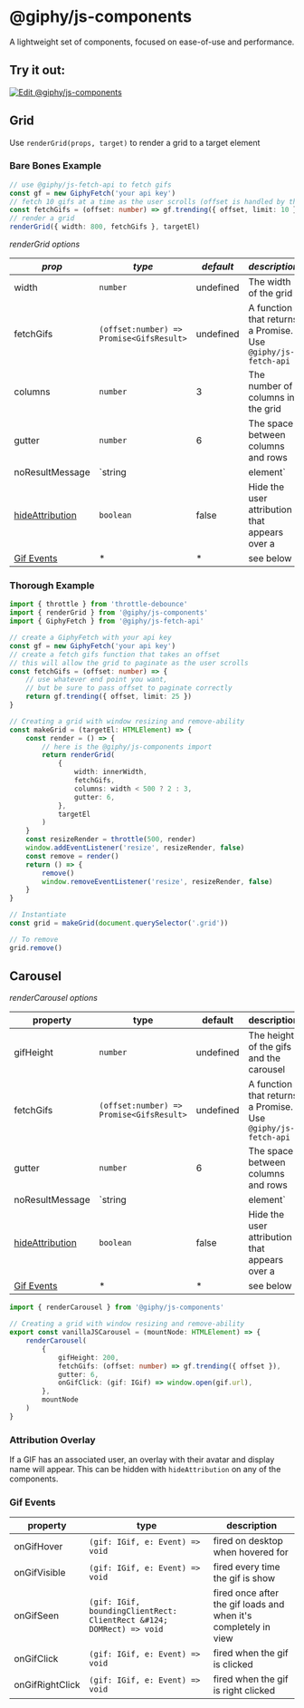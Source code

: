 # @giphy/js-components

A lightweight set of components, focused on ease-of-use and performance.

## Try it out:

[![Edit @giphy/js-components](https://codesandbox.io/static/img/play-codesandbox.svg)](https://codesandbox.io/s/1wq52x1w44?fontsize=14)

## Grid

Use `renderGrid(props, target)` to render a grid to a target element

### Bare Bones Example

```typescript
// use @giphy/js-fetch-api to fetch gifs
const gf = new GiphyFetch('your api key')
// fetch 10 gifs at a time as the user scrolls (offset is handled by the grid)
const fetchGifs = (offset: number) => gf.trending({ offset, limit: 10 })
// render a grid
renderGrid({ width: 800, fetchGifs }, targetEl)
```

<!-- The grid uses [bricks.js]() to render a grid with fixed width items. -->

_renderGrid options_

| _prop_                                  | _type_                                   | _default_  | _description_                                                            |
| --------------------------------------- | ---------------------------------------- | ---------- | ------------------------------------------------------------------------ |
| width                                   | `number`                                 | undefined  | The width of the grid                                                    |
| fetchGifs                               | `(offset:number) => Promise<GifsResult>` | undefined  | A function that returns a Promise<GifsResult>. Use `@giphy/js-fetch-api` |
| columns                                 | `number`                                 | 3          | The number of columns in the grid                                        |
| gutter                                  | `number`                                 | 6          | The space between columns and rows                                       |
| noResultMessage                         | `string || element`                      | No results | Customise the "No results" message                                       |
| [hideAttribution](#attribution-overlay) | `boolean`                                | false      | Hide the user attribution that appears over a                            |
| [Gif Events](#gif-events)               | \*                                       | \*         | see below                                                                |

### Thorough Example

```typescript
import { throttle } from 'throttle-debounce'
import { renderGrid } from '@giphy/js-components'
import { GiphyFetch } from '@giphy/js-fetch-api'

// create a GiphyFetch with your api key
const gf = new GiphyFetch('your api key')
// create a fetch gifs function that takes an offset
// this will allow the grid to paginate as the user scrolls
const fetchGifs = (offset: number) => {
    // use whatever end point you want,
    // but be sure to pass offset to paginate correctly
    return gf.trending({ offset, limit: 25 })
}

// Creating a grid with window resizing and remove-ability
const makeGrid = (targetEl: HTMLElement) => {
    const render = () => {
        // here is the @giphy/js-components import
        return renderGrid(
            {
                width: innerWidth,
                fetchGifs,
                columns: width < 500 ? 2 : 3,
                gutter: 6,
            },
            targetEl
        )
    }
    const resizeRender = throttle(500, render)
    window.addEventListener('resize', resizeRender, false)
    const remove = render()
    return () => {
        remove()
        window.removeEventListener('resize', resizeRender, false)
    }
}

// Instantiate
const grid = makeGrid(document.querySelector('.grid'))

// To remove
grid.remove()
```

## Carousel

_renderCarousel options_

| property                                | type                                     | default    | description                                                              |
| --------------------------------------- | ---------------------------------------- | ---------- | ------------------------------------------------------------------------ |
| gifHeight                               | `number`                                 | undefined  | The height of the gifs and the carousel                                  |
| fetchGifs                               | `(offset:number) => Promise<GifsResult>` | undefined  | A function that returns a Promise<GifsResult>. Use `@giphy/js-fetch-api` |
| gutter                                  | `number`                                 | 6          | The space between columns and rows                                       |
| noResultMessage                         | `string || element`                      | No results | Customise the "No results" message                                       |
| [hideAttribution](#attribution-overlay) | `boolean`                                | false      | Hide the user attribution that appears over a                            |
| [Gif Events](#gif-events)               | \*                                       | \*         | see below                                                                |

```typescript
import { renderCarousel } from '@giphy/js-components'

// Creating a grid with window resizing and remove-ability
export const vanillaJSCarousel = (mountNode: HTMLElement) => {
    renderCarousel(
        {
            gifHeight: 200,
            fetchGifs: (offset: number) => gf.trending({ offset }),
            gutter: 6,
            onGifClick: (gif: IGif) => window.open(gif.url),
        },
        mountNode
    )
}
```

### Attribution Overlay

If a GIF has an associated user, an overlay with their avatar and display name will appear. This can be hidden with `hideAttribution` on any of the components.

### Gif Events

| property        | type                                                                 | description                                                     |
| --------------- | -------------------------------------------------------------------- | --------------------------------------------------------------- |
| onGifHover      | `(gif: IGif, e: Event) => void`                                      | fired on desktop when hovered for                               |
| onGifVisible    | `(gif: IGif, e: Event) => void`                                      | fired every time the gif is show                                |
| onGifSeen       | `(gif: IGif, boundingClientRect: ClientRect &#124; DOMRect) => void` | fired once after the gif loads and when it's completely in view |
| onGifClick      | `(gif: IGif, e: Event) => void`                                      | fired when the gif is clicked                                   |
| onGifRightClick | `(gif: IGif, e: Event) => void`                                      | fired when the gif is right clicked                             |
